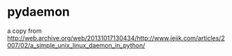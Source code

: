 # pydaemon
a copy from
http://web.archive.org/web/20131017130434/http://www.jejik.com/articles/2007/02/a_simple_unix_linux_daemon_in_python/
